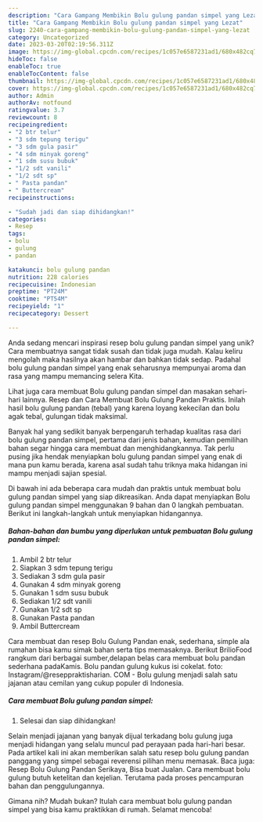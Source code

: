 ```yaml
---
description: "Cara Gampang Membikin Bolu gulung pandan simpel yang Lezat"
title: "Cara Gampang Membikin Bolu gulung pandan simpel yang Lezat"
slug: 2240-cara-gampang-membikin-bolu-gulung-pandan-simpel-yang-lezat
category: Uncategorized
date: 2023-03-20T02:19:56.311Z
image: https://img-global.cpcdn.com/recipes/1c057e6587231ad1/680x482cq70/bolu-gulung-pandan-simpel-foto-resep-utama.jpg
hideToc: false
enableToc: true
enableTocContent: false
thumbnail: https://img-global.cpcdn.com/recipes/1c057e6587231ad1/680x482cq70/bolu-gulung-pandan-simpel-foto-resep-utama.jpg
cover: https://img-global.cpcdn.com/recipes/1c057e6587231ad1/680x482cq70/bolu-gulung-pandan-simpel-foto-resep-utama.jpg
author: Admin
authorAv: notfound
ratingvalue: 3.7
reviewcount: 8
recipeingredient:
- "2 btr telur"
- "3 sdm tepung terigu"
- "3 sdm gula pasir"
- "4 sdm minyak goreng"
- "1 sdm susu bubuk"
- "1/2 sdt vanili"
- "1/2 sdt sp"
- " Pasta pandan"
- " Buttercream"
recipeinstructions:

- "Sudah jadi dan siap dihidangkan!"
categories:
- Resep
tags:
- bolu
- gulung
- pandan

katakunci: bolu gulung pandan 
nutrition: 228 calories
recipecuisine: Indonesian
preptime: "PT24M"
cooktime: "PT54M"
recipeyield: "1"
recipecategory: Dessert

---
```





Anda sedang mencari inspirasi resep bolu gulung pandan simpel yang unik? Cara membuatnya sangat tidak susah dan tidak juga mudah. Kalau keliru mengolah maka hasilnya akan hambar dan bahkan tidak sedap. Padahal bolu gulung pandan simpel yang enak seharusnya mempunyai aroma dan rasa yang mampu memancing selera Kita.





Lihat juga cara membuat Bolu gulung pandan simpel dan masakan sehari-hari lainnya. Resep dan Cara Membuat Bolu Gulung Pandan Praktis. Inilah hasil bolu gulung pandan (tebal) yang karena loyang kekecilan dan bolu agak tebal, gulungan tidak maksimal.

Banyak hal yang sedikit banyak berpengaruh terhadap kualitas rasa dari bolu gulung pandan simpel, pertama dari jenis bahan, kemudian pemilihan bahan segar hingga cara membuat dan menghidangkannya. Tak perlu pusing jika hendak menyiapkan bolu gulung pandan simpel yang enak di mana pun kamu berada, karena asal sudah tahu triknya maka hidangan ini mampu menjadi sajian spesial.






Di bawah ini ada beberapa cara mudah dan praktis untuk membuat bolu gulung pandan simpel yang siap dikreasikan. Anda dapat menyiapkan Bolu gulung pandan simpel menggunakan 9 bahan dan 0 langkah pembuatan. Berikut ini langkah-langkah untuk menyiapkan hidangannya.

<!--inarticleads1-->

##### Bahan-bahan dan bumbu yang diperlukan untuk pembuatan Bolu gulung pandan simpel:

1. Ambil 2 btr telur
1. Siapkan 3 sdm tepung terigu
1. Sediakan 3 sdm gula pasir
1. Gunakan 4 sdm minyak goreng
1. Gunakan 1 sdm susu bubuk
1. Sediakan 1/2 sdt vanili
1. Gunakan 1/2 sdt sp
1. Gunakan  Pasta pandan
1. Ambil  Buttercream


Cara membuat dan resep Bolu Gulung Pandan enak, sederhana, simple ala rumahan bisa kamu simak bahan serta tips memasaknya. Berikut BrilioFood rangkum dari berbagai sumber,delapan belas cara membuat bolu pandan sederhana padaKamis. Bolu pandan gulung kukus isi cokelat. foto: Instagram/@reseppraktisharian. COM - Bolu gulung menjadi salah satu jajanan atau cemilan yang cukup populer di Indonesia. 

<!--inarticleads2-->

##### Cara membuat Bolu gulung pandan simpel:


1. Selesai dan siap dihidangkan!

Selain menjadi jajanan yang banyak dijual terkadang bolu gulung juga menjadi hidangan yang selalu muncul pad perayaan pada hari-hari besar. Pada artikel kali ini akan memberikan salah satu resep bolu gulung pandan panggang yang simpel sebagai reverensi pilihan menu memasak. Baca juga: Resep Bolu Gulung Pandan Serikaya, Bisa buat Jualan. Cara membuat bolu gulung butuh ketelitan dan kejelian. Terutama pada proses pencampuran bahan dan penggulungannya. 

Gimana nih? Mudah bukan? Itulah cara membuat bolu gulung pandan simpel yang bisa kamu praktikkan di rumah. Selamat mencoba!
